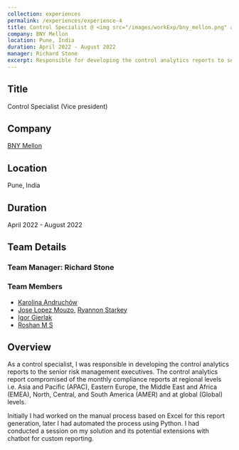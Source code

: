 ```yaml
---
collection: experiences   
permalink: /experiences/experience-4  
title: Control Specialist @ <img src="/images/workExp/bny_mellon.png" alt="BNY Mellon">
company: BNY Mellon 
location: Pune, India    
duration: April 2022 - August 2022
manager: Richard Stone      
excerpt: Responsible for developing the control analytics reports to senior risk management executives at global level and region level i.e. APAC, AMER and EMEA regions.
---
```


## Title
Control Specialist (Vice president)

## Company 
[BNY Mellon](https://www.linkedin.com/company/bny-mellon/)

## Location
Pune, India    

## Duration
April 2022 - August 2022

## Team Details
### Team Manager: Richard Stone
### Team Members
- [Karolina Andruchów](https://www.linkedin.com/in/karolina-andruch%C3%B3w-a4b2a2177)
- [Jose Lopez Mouzo](https://www.linkedin.com/in/jose-lopez-mouzo-b5588013b), [Ryannon Starkey](https://www.linkedin.com/in/ryannon-starkey-msba-0b6526163)
- [Igor Gierlak](https://www.linkedin.com/in/igor-gierlak)
- [Roshan M S](https://www.linkedin.com/in/roshan-m-s-b0897617)

## Overview
As a control specialist, I was responsible in developing the control analytics reports to the senior risk management
executives. The control analytics report compromised of the monthly compliance reports at regional levels 
i.e. Asia and Pacific (APAC), Eastern Europe, the Middle East and Africa (EMEA), North, Central, and South America
(AMER) and at global (Global) levels.  
  
Initially I had worked on the manual process based on Excel for this report generation, later I had automated the 
process using Python. I had conducted a session on my solution and its potential extensions with chatbot for custom 
reporting.
